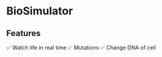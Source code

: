 # BioSimulator
## Features
:white_check_mark: Watch life in real time
:white_check_mark: Mutations
:white_check_mark: Change DNA of cell
    
